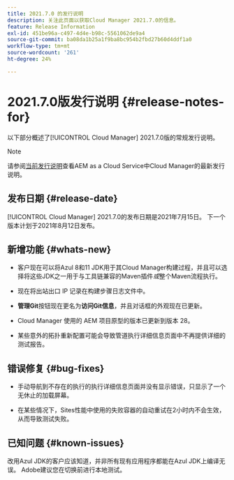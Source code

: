 ```yaml
---
title: 2021.7.0 的发行说明
description: 关注此页面以获取Cloud Manager 2021.7.0的信息。
feature: Release Information
exl-id: 451be96a-c497-4d4e-b98c-5561062de9a4
source-git-commit: ba08da1b25a1f9ba8bc954b2fbd27b60d4ddf1a0
workflow-type: tm+mt
source-wordcount: '261'
ht-degree: 24%

---
```


# 2021.7.0版发行说明 {#release-notes-for}

以下部分概述了[!UICONTROL Cloud Manager] 2021.7.0版的常规发行说明。

>[!NOTE]
>请参阅[当前发行说明](https://experienceleague.adobe.com/en/docs/experience-manager-cloud-service/content/release-notes/cloud-manager/current#getting-access)查看AEM as a Cloud Service中Cloud Manager的最新发行说明。

## 发布日期 {#release-date}

[!UICONTROL Cloud Manager] 2021.7.0的发布日期是2021年7月15日。
下一个版本计划于2021年8月12日发布。

## 新增功能 {#whats-new}

* 客户现在可以将Azul 8和11 JDK用于其Cloud Manager构建过程，并且可以选择将这些JDK之一用于与工具链兼容的Maven插件&#x200B;*或*&#x200B;整个Maven流程执行。

* 现在将出站出口 IP 记录在构建步骤日志文件中。

* **管理Git**&#x200B;按钮现在更名为&#x200B;**访问Git信息**，并且对话框的外观现在已更新。

* Cloud Manager 使用的 AEM 项目原型的版本已更新到版本 28。

* 某些意外的拓扑重新配置可能会导致管道执行详细信息页面中不再提供详细的测试报告。

## 错误修复 {#bug-fixes}

* 手动导航到不存在的执行的执行详细信息页面并没有显示错误，只显示了一个无休止的加载屏幕。

* 在某些情况下，Sites性能中使用的失败容器的自动重试在2小时内不会生效，从而导致测试失败。

## 已知问题 {#known-issues}

改用Azul JDK的客户应该知道，并非所有现有应用程序都能在Azul JDK上编译无误。 Adobe建议您在切换前进行本地测试。
